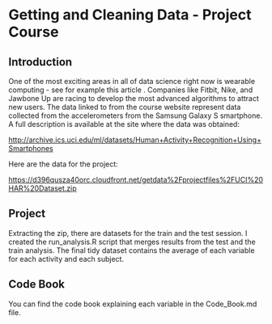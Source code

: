 # Getting and Cleaning Data - Project Course

## Introduction

One of the most exciting areas in all of data science right now is wearable computing - see for example this article . Companies like Fitbit, Nike, and Jawbone Up are racing to develop the most advanced algorithms to attract new users. The data linked to from the course website represent data collected from the accelerometers from the Samsung Galaxy S smartphone. A full description is available at the site where the data was obtained: 

http://archive.ics.uci.edu/ml/datasets/Human+Activity+Recognition+Using+Smartphones 

Here are the data for the project: 

https://d396qusza40orc.cloudfront.net/getdata%2Fprojectfiles%2FUCI%20HAR%20Dataset.zip

## Project

Extracting the zip, there are datasets for the train and the test session.
I created the run_analysis.R script that merges results from the test and the train analysis.
The final tidy dataset contains the average of each variable for each activity and each subject.

## Code Book

You can find the code book explaining each variable in the Code_Book.md file.
